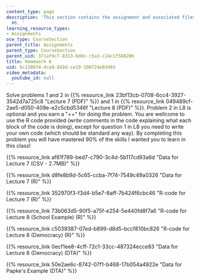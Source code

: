 ```yaml
---
content_type: page
description: 'This section contains the assignment and associated files for homework
  #6. '
learning_resource_types:
- Assignments
ocw_type: CourseSection
parent_title: Assignments
parent_type: CourseSection
parent_uid: 371af9c7-8313-bd8c-c5a3-c24c1f588286
title: Homework 6
uid: 5c138074-4ca9-843d-ce19-106724e03403
video_metadata:
  youtube_id: null
---
```


Solve problems 1 and 2 in {{% resource_link 23bf13cb-0708-6cc4-3927-3542d7a725c8 "Lecture 7 (PDF)" %}} and 1 in {{% resource_link 049489cf-2ae5-d050-409e-e2c5cbd5346f "Lecture 8 (PDF)" %}}. Problem 2 in L8 is optional and you earn a "++" for doing the problem. You are wellcome to use the R code provided (write comments in the code explaining what each block of the code is doing), except for question 1 in L8 you need to write your own code (which should be standard any way). By completing this problem you will have mastered 90% of the skills I wanted you to learn in this class!

{{% resource_link af61f789-bed7-c790-3c4d-5b117cd93a6d "Data for Lecture 7 (CSV - 2.7MB)" %}}

{{% resource_link d8fe8b9d-5c65-ccba-7f74-7549c49a0326 "Data for Lecture 7 (R)" %}}

{{% resource_link 352970f3-f3d4-b5e7-8aff-7b424f6cbc46 "R-code for Lecture 7 (R)" %}}

{{% resource_link 73b063d5-90f5-a75f-e254-5e440fd8f7a6 "R-code for Lecture 8 (School Example) (R)" %}}

{{% resource_link c5039387-07ed-b899-d8d5-bccf810bc826 "R-code for Lecture 8 (Democracy) (R)" %}}

{{% resource_link 0ecf1ee8-4cff-72c1-33cc-487324ecce83 "Data for Lecture 8 (Democracy) (DTA)" %}}

{{% resource_link 50e2ae6c-8742-07f1-b468-17b054a4922e "Data for Papke's Example (DTA)" %}}